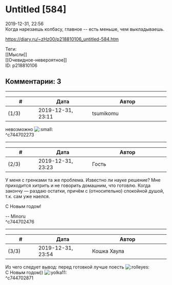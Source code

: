 Untitled [584]
==============

  
2019-12-31, 22:56  
 Когда нарезаешь колбасу, главное -- есть меньше, чем выкладываешь.   
  
<https://diary.ru/~zHz00/p218810106_untitled-584.htm>  
  
Теги:  
[[Мысли]]  
[[Очевидное-невероятное]]  
ID: p218810106  


Комментарии: 3
--------------

  


---



|         #         |              Дата              |                     Автор                     |           ID           |
| --- | --- | --- | --- |
| (1/3) | 2019-12-31, 23:11 | tsumikomu | c744702273 |

  
 невозможно ![:small:](http://static.diary.ru/picture/1156.gif)   
 ^c744702273

---



|         #         |              Дата              |                     Автор                     |           ID           |
| --- | --- | --- | --- |
| (2/3) | 2019-12-31, 23:23 | Гость | c744702476 |

  
 У меня с гренками та же проблема. Известно ли науке решение? Мне приходится хитрить и не говорить домашним, что готовлю. Когда закончу — раздаю остатки, причём с (относительно) спокойной душой, т.к. сам уже наелся.   
   
 С Новым годом!   
   
 -- Minoru   
 ^c744702476

---



|         #         |              Дата              |                     Автор                     |           ID           |
| --- | --- | --- | --- |
| (3/3) | 2019-12-31, 23:54 | Кошка Хаула | c744702871 |

  
 Из чего следует вывод: перед готовкой лучше поесть ![:rolleyes:](http://static.diary.ru/picture/1483.gif)   
 С Новым годом)) ![:yolka11:](http://static.diary.ru/picture/1336122.gif)   
 ^c744702871